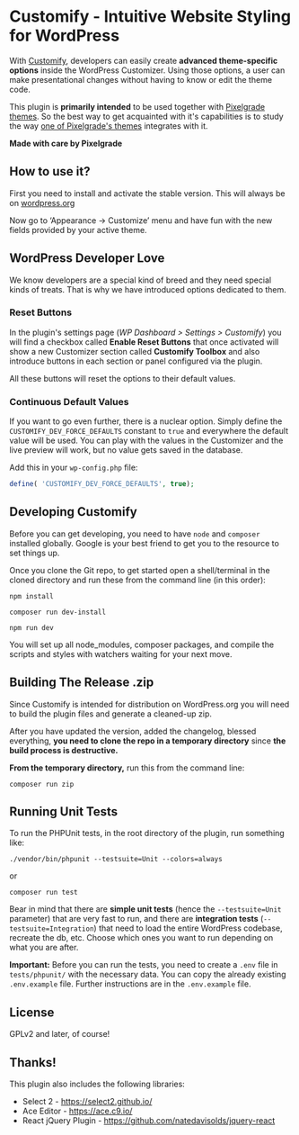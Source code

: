 # Customify - Intuitive Website Styling for WordPress

With [Customify](https://github.com/pixelgrade/customify), developers can easily create **advanced theme-specific options** inside the WordPress Customizer. Using those options, a user can make presentational changes without having to know or edit the theme code.

This plugin is **primarily intended** to be used together with [Pixelgrade themes](https://wordpress.org/themes/author/pixelgrade/). So the best way to get acquainted with it's capabilities is to study the way [one of Pixelgrade's themes](https://github.com/pixelgrade/rosa2-lite/tree/master/inc/integrations/customify) integrates with it.

**Made with care by Pixelgrade**

## How to use it?

First you need to install and activate the stable version. This will always be on [wordpress.org](https://wordpress.org/plugins/customify/)

Now go to ‘Appearance -> Customize’ menu and have fun with the new fields provided by your active theme.

## WordPress Developer Love

We know developers are a special kind of breed and they need special kinds of treats. That is why we have introduced options dedicated to them.

### Reset Buttons

In the plugin's settings page (*WP Dashboard > Settings > Customify*) you will find a checkbox called **Enable Reset Buttons** that once activated will show a new Customizer section called **Customify Toolbox** and also introduce buttons in each section or panel configured via the plugin.

All these buttons will reset the options to their default values.

### Continuous Default Values

If you want to go even further, there is a nuclear option. Simply define the `CUSTOMIFY_DEV_FORCE_DEFAULTS` constant to `true` and everywhere the default value will be used. You can play with the values in the Customizer and the live preview will work, but no value gets saved in the database.

Add this in your `wp-config.php` file:
```php
define( 'CUSTOMIFY_DEV_FORCE_DEFAULTS', true);
```

## Developing Customify

Before you can get developing, you need to have `node` and `composer` installed globally. Google is your best friend to get you to the resource to set things up.

Once you clone the Git repo, to get started open a shell/terminal in the cloned directory and run these from the command line (in this order):

```shell
npm install

composer run dev-install

npm run dev
```

You will set up all node_modules, composer packages, and compile the scripts and styles with watchers waiting for your next move.

## Building The Release .zip 

Since Customify is intended for distribution on WordPress.org you will need to build the plugin files and generate a cleaned-up zip.

After you have updated the version, added the changelog, blessed everything, **you need to clone the repo in a temporary directory** since **the build process is destructive.**

**From the temporary directory,** run this from the command line:

```shell
composer run zip
```

## Running Unit Tests

To run the PHPUnit tests, in the root directory of the plugin, run something like:

```shell
./vendor/bin/phpunit --testsuite=Unit --colors=always
```
or
```shell
composer run test
```

Bear in mind that there are **simple unit tests** (hence the `--testsuite=Unit` parameter) that are very fast to run, and there are **integration tests** (`--testsuite=Integration`) that need to load the entire WordPress codebase, recreate the db, etc. Choose which ones you want to run depending on what you are after.

**Important:** Before you can run the tests, you need to create a `.env` file in `tests/phpunit/` with the necessary data. You can copy the already existing `.env.example` file. Further instructions are in the `.env.example` file.

## License

GPLv2 and later, of course!

## Thanks!
This plugin also includes the following libraries:

* Select 2 - https://select2.github.io/
* Ace Editor - https://ace.c9.io/
* React jQuery Plugin - https://github.com/natedavisolds/jquery-react
